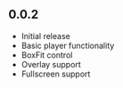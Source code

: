 ## 0.0.2

- Initial release
- Basic player functionality
- BoxFit control
- Overlay support
- Fullscreen support